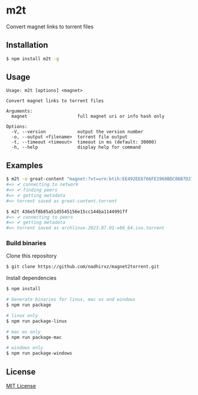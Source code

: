 # m2t

Convert magnet links to torrent files

## Installation

```sh
$ npm install m2t -g
```

## Usage

```
Usage: m2t [options] <magnet>

Convert magnet links to torrent files

Arguments:
  magnet                   full magnet uri or info hash only

Options:
  -V, --version            output the version number
  -o, --output <filename>  torrent file output
  -t, --timeout <timeout>  timeout in ms (default: 30000)
  -h, --help               display help for command
```

## Examples

```sh
$ m2t -o great-content "magnet:?xt=urn:btih:EE492EE6766FE1968BDC86B7D214A428309ABC19&tr=http%3a%2f%2fbt1.archive.org%3a6969%2fannounce&ws=https%3a%2f%2farchive.org%2fdownload%2f&ws=http%3a%2f%2fia601509.us.archive.org%2f10%2fitems%2f&ws=http%3a%2f%2fia801509.us.archive.org%2f10%2fitems%2f"
#=> ✔ connecting to network
#=> ✔ finding peers
#=> ✔ getting metadata
#=> torrent saved as great-content.torrent

$ m2t 436e5f8b85a51d5545156e15cc144ba1144991ff
#=> ✔ connecting to peers
#=> ✔ getting metadata
#=> torrent saved as archlinux-2023.07.01-x86_64.iso.torrent
```

### Build binaries

Clone this repository

```sh
$ git clone https://github.com/nadhirxz/magnet2torrent.git
```

Install dependencies

```sh
$ npm install
```

```sh
# Generate binaries for linux, mac os and windows
$ npm run package

# linux only
$ npm run package-linux

# mac os only
$ npm run package-mac

# windows only
$ npm run package-windows
```

## License

[MIT License](./LICENSE.md)
